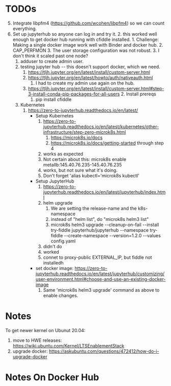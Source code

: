 # TODOs

5. Integrate libpfm4 (https://github.com/wcohen/libpfm4) so we can count everything.
2. Set up jupyterhub so anyone can log in and try it. 
   2.  this worked  well enough to get docker hub running with cfiddle installed.
	   1.  Challenge:  Making a single docker image work well with Binder and docker hub.
	   2.  CAP_PERFMON
	   3.  The user storage configuration was not robust.
	   3.  I don't think it scaled past one node?
   1.  adduser to create admin user.
   1.  testing jupyter hub -- this doesn't support docker, which we need.
	   1.  https://tljh.jupyter.org/en/latest/install/custom-server.html
	   2.  https://tljh.jupyter.org/en/latest/howto/auth/nativeauth.html
		   1.  I had to create my admin use again on the hub.
	   3.  https://tljh.jupyter.org/en/latest/install/custom-server.html#step-3-install-conda-pip-packages-for-all-users
		   2.  Install prereqs
		   1.  pip install cfiddle
	2. Kubernetes
	   1.  https://zero-to-jupyterhub.readthedocs.io/en/latest/
		   * Setup Kubernetes
			   1.  https://zero-to-jupyterhub.readthedocs.io/en/latest/kubernetes/other-infrastructure/step-zero-microk8s.html
				   1.  https://microk8s.io/docs
				   3.  https://microk8s.io/docs/getting-started  through step 4
			   2.  works as expected
			   3.  Not certain about this:  microk8s enable metallb:145.40.76.235-145.40.76.235
			   4.  works, but not sure what it's doing.
			   5.  Don't forget 'alias kubectl='microk8s kubectl'
	       *  Setup JupyterHub
		       1.  https://zero-to-jupyterhub.readthedocs.io/en/latest/jupyterhub/index.html
 	           2.  helm upgrade
				    1.  We are setting the release-name and the k8s-namespace
   			        2.  instead of "helm list", do "microk8s helm3 list"
   					3.  microk8s helm3 upgrade --cleanup-on-fail   --install try-fiddle jupyterhub/jupyterhub   --namespace try-fiddle   --create-namespace   --version=1.2.0   --values config.yaml 
	           3.  didn't do
			   4.  worked
			   5.  connet to proxy-public EXTERNAL_IP, but fiddle not installedh
		   * set docker image: https://zero-to-jupyterhub.readthedocs.io/en/latest/jupyterhub/customizing/user-environment.html#choose-and-use-an-existing-docker-image
               1.  Same 'microk8s helm3 upgrade' command as above to enable changes.

					
# Notes

To get newer kernel on Ubunut 20.04:

1.  move to HWE releases: https://wiki.ubuntu.com/Kernel/LTSEnablementStack
2.  upgrade docker: https://askubuntu.com/questions/472412/how-do-i-upgrade-docker


   
# Notes On Docker Hub
